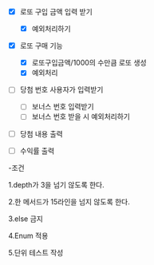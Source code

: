 - [x] 로또 구입 금액 입력 받기
  - [x] 예외처리하기
- [x] 로또 구매 기능
    -[x] 로또구입금액/1000의 수만큼 로또 생성
    - [x] 예외처리
- [ ] 당첨 번호 사용자가 입력받기
  - [ ] 보너스 번호 입력받기
  - [ ] 보너스 번호 받을 시 예외처리하기
- [ ] 당첨 내용 출력
- [ ] 수익률 출력


-조건

1.depth가 3을 넘기 않도록 한다.

2.한 메서드가 15라인을 넘지 않도록 한다.

3.else 금지

4.Enum 적용

5.단위 테스트 작성